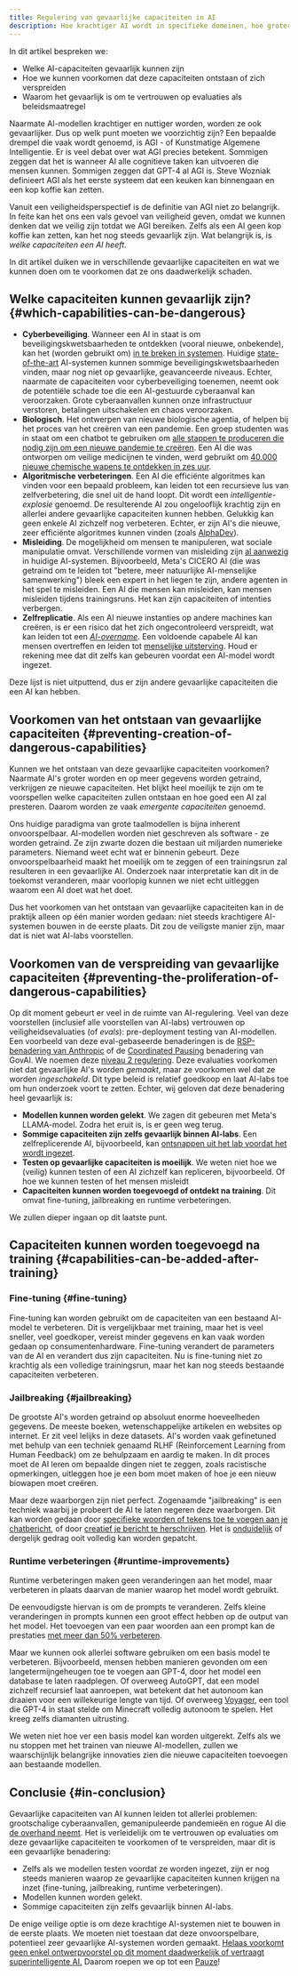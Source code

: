 ```yaml
---
title: Regulering van gevaarlijke capaciteiten in AI
description: Hoe krachtiger AI wordt in specifieke domeinen, hoe groter de risico's worden. Hoe voorkomen we dat deze gevaarlijke capaciteiten ontstaan of zich verspreiden?
---
```


In dit artikel bespreken we:

- Welke AI-capaciteiten gevaarlijk kunnen zijn
- Hoe we kunnen voorkomen dat deze capaciteiten ontstaan of zich verspreiden
- Waarom het gevaarlijk is om te vertrouwen op evaluaties als beleidsmaatregel

Naarmate AI-modellen krachtiger en nuttiger worden, worden ze ook gevaarlijker.
Dus op welk punt moeten we voorzichtig zijn?
Een bepaalde drempel die vaak wordt genoemd, is AGI - of Kunstmatige Algemene Intelligentie.
Er is veel debat over wat AGI precies betekent.
Sommigen zeggen dat het is wanneer AI alle cognitieve taken kan uitvoeren die mensen kunnen.
Sommigen zeggen dat GPT-4 al AGI is.
Steve Wozniak definieert AGI als het eerste systeem dat een keuken kan binnengaan en een kop koffie kan zetten.

Vanuit een veiligheidsperspectief is de definitie van AGI niet zo belangrijk.
In feite kan het ons een vals gevoel van veiligheid geven, omdat we kunnen denken dat we veilig zijn totdat we AGI bereiken.
Zelfs als een AI geen kop koffie kan zetten, kan het nog steeds gevaarlijk zijn.
Wat belangrijk is, is _welke capaciteiten een AI heeft_.

In dit artikel duiken we in verschillende gevaarlijke capaciteiten en wat we kunnen doen om te voorkomen dat ze ons daadwerkelijk schaden.

## Welke capaciteiten kunnen gevaarlijk zijn? {#which-capabilities-can-be-dangerous}

- **Cyberbeveiliging**. Wanneer een AI in staat is om beveiligingskwetsbaarheden te ontdekken (vooral nieuwe, onbekende), kan het (worden gebruikt om) [in te breken in systemen](/cybersecurity-risks). Huidige [state-of-the-art](/sota) AI-systemen kunnen sommige beveiligingskwetsbaarheden vinden, maar nog niet op gevaarlijke, geavanceerde niveaus. Echter, naarmate de capaciteiten voor cyberbeveiliging toenemen, neemt ook de potentiële schade toe die een AI-gestuurde cyberaanval kan veroorzaken. Grote cyberaanvallen kunnen onze infrastructuur verstoren, betalingen uitschakelen en chaos veroorzaken.
- **Biologisch**. Het ontwerpen van nieuwe biologische agentia, of helpen bij het proces van het creëren van een pandemie. Een groep studenten was in staat om een chatbot te gebruiken om [alle stappen te produceren die nodig zijn om een nieuwe pandemie te creëren](https://arxiv.org/abs/2306.03809). Een AI die was ontworpen om veilige medicijnen te vinden, werd gebruikt om [40.000 nieuwe chemische wapens te ontdekken in zes uur](https://www.theverge.com/2022/3/17/22983197/ai-new-possible-chemical-weapons-generative-models-vx).
- **Algoritmische verbeteringen**. Een AI die efficiënte algoritmes kan vinden voor een bepaald probleem, kan leiden tot een recursieve lus van zelfverbetering, die snel uit de hand loopt. Dit wordt een _intelligentie-explosie_ genoemd. De resulterende AI zou ongelooflijk krachtig zijn en allerlei andere gevaarlijke capaciteiten kunnen hebben. Gelukkig kan geen enkele AI zichzelf nog verbeteren. Echter, er zijn AI's die nieuwe, zeer efficiënte algoritmes kunnen vinden (zoals [AlphaDev](https://www.deepmind.com/blog/alphadev-discovers-faster-sorting-algorithms)).
- **Misleiding**. De mogelijkheid om mensen te manipuleren, wat sociale manipulatie omvat. Verschillende vormen van misleiding zijn [al aanwezig](https://lethalintelligence.ai/post/ai-hired-human-to-solve-captcha/) in huidige AI-systemen. Bijvoorbeeld, Meta's CICERO AI (die was getraind om te leiden tot "betere, meer natuurlijke AI-menselijke samenwerking") bleek een expert in het liegen te zijn, andere agenten in het spel te misleiden. Een AI die mensen kan misleiden, kan mensen misleiden tijdens trainingsruns. Het kan zijn capaciteiten of intenties verbergen.
- **Zelfreplicatie**. Als een AI nieuwe instanties op andere machines kan creëren, is er een risico dat het zich ongecontroleerd verspreidt, wat kan leiden tot een [_AI-overname_](/ai-takeover). Een voldoende capabele AI kan mensen overtreffen en leiden tot [menselijke uitsterving](/xrisk). Houd er rekening mee dat dit zelfs kan gebeuren voordat een AI-model wordt ingezet.

Deze lijst is niet uitputtend, dus er zijn andere gevaarlijke capaciteiten die een AI kan hebben.

## Voorkomen van het ontstaan van gevaarlijke capaciteiten {#preventing-creation-of-dangerous-capabilities}

Kunnen we het ontstaan van deze gevaarlijke capaciteiten voorkomen?
Naarmate AI's groter worden en op meer gegevens worden getraind, verkrijgen ze nieuwe capaciteiten.
Het blijkt heel moeilijk te zijn om te voorspellen welke capaciteiten zullen ontstaan en hoe goed een AI zal presteren.
Daarom worden ze vaak _emergente capaciteiten_ genoemd.

Ons huidige paradigma van grote taalmodellen is bijna inherent onvoorspelbaar.
AI-modellen worden niet geschreven als software - ze worden getraind.
Ze zijn zwarte dozen die bestaan uit miljarden numerieke parameters.
Niemand weet echt wat er binnenin gebeurt.
Deze onvoorspelbaarheid maakt het moeilijk om te zeggen of een trainingsrun zal resulteren in een gevaarlijke AI.
Onderzoek naar interpretatie kan dit in de toekomst veranderen, maar voorlopig kunnen we niet echt uitleggen waarom een AI doet wat het doet.

Dus het voorkomen van het ontstaan van gevaarlijke capaciteiten kan in de praktijk alleen op één manier worden gedaan:
niet steeds krachtigere AI-systemen bouwen in de eerste plaats.
Dit zou de veiligste manier zijn, maar dat is niet wat AI-labs voorstellen.

## Voorkomen van de verspreiding van gevaarlijke capaciteiten {#preventing-the-proliferation-of-dangerous-capabilities}

Op dit moment gebeurt er veel in de ruimte van AI-regulering.
Veel van deze voorstellen (inclusief alle voorstellen van AI-labs) vertrouwen op veiligheidsevaluaties (of _evals_): pre-deployment testing van AI-modellen.
Een voorbeeld van deze eval-gebaseerde benaderingen is de [RSP-benadering van Anthropic](https://evals.alignment.org/blog/2023-09-26-rsp/#:~:text=An%20RSP%20specifies%20what%20level,capabilities%20until%20protective%20measures%20improve.) of de [Coordinated Pausing](https://www.governance.ai/research-paper/coordinated-pausing-evaluation-based-scheme) benadering van GovAI.
We noemen deze [niveau 2 regulering](/4-levels-of-ai-regulation).
Deze evaluaties voorkomen niet dat gevaarlijke AI's worden _gemaakt_, maar ze voorkomen wel dat ze worden _ingeschakeld_.
Dit type beleid is relatief goedkoop en laat AI-labs toe om hun onderzoek voort te zetten.
Echter, wij geloven dat deze benadering heel gevaarlijk is:

- **Modellen kunnen worden gelekt**.
  We zagen dit gebeuren met Meta's LLAMA-model. Zodra het eruit is, is er geen weg terug.
- **Sommige capaciteiten zijn zelfs gevaarlijk binnen AI-labs**.
  Een zelfreplicerende AI, bijvoorbeeld, kan [ontsnappen uit het lab voordat het wordt ingezet](https://lethalintelligence.ai/post/ai-escaped-its-container/).
- **Testen op gevaarlijke capaciteiten is moeilijk**.
  We weten niet hoe we (veilig) kunnen testen of een AI zichzelf kan repliceren, bijvoorbeeld. Of hoe we kunnen testen of het mensen misleidt
- **Capaciteiten kunnen worden toegevoegd of ontdekt na training**.
  Dit omvat fine-tuning, jailbreaking en runtime verbeteringen.

We zullen dieper ingaan op dit laatste punt.

## Capaciteiten kunnen worden toegevoegd na training {#capabilities-can-be-added-after-training}

### Fine-tuning {#fine-tuning}

Fine-tuning kan worden gebruikt om de capaciteiten van een bestaand AI-model te verbeteren.
Dit is vergelijkbaar met training, maar het is veel sneller, veel goedkoper, vereist minder gegevens en kan vaak worden gedaan op consumentenhardware.
Fine-tuning verandert de parameters van de AI en verandert dus zijn capaciteiten.
Nu is fine-tuning niet zo krachtig als een volledige trainingsrun, maar het kan nog steeds bestaande capaciteiten verbeteren.

### Jailbreaking {#jailbreaking}

De grootste AI's worden getraind op absoluut enorme hoeveelheden gegevens.
De meeste boeken, wetenschappelijke artikelen en websites op internet.
Er zit veel lelijks in deze datasets.
AI's worden vaak gefinetuned met behulp van een techniek genaamd RLHF (Reinforcement Learning from Human Feedback) om ze behulpzaam en aardig te maken.
In dit proces moet de AI leren om bepaalde dingen niet te zeggen, zoals racistische opmerkingen, uitleggen hoe je een bom moet maken of hoe je een nieuw biowapen moet creëren.

Maar deze waarborgen zijn niet perfect.
Zogenaamde "jailbreaking" is een techniek waarbij je probeert de AI te laten negeren deze waarborgen.
Dit kan worden gedaan door [specifieke woorden of tekens toe te voegen aan je chatbericht](https://twitter.com/AIPanicLive/status/1678942758872989696), of door [creatief je bericht te herschrijven](https://twitter.com/_annieversary/status/1647865782741749760).
Het is [onduidelijk](https://llm-attacks.org/) of dergelijk gedrag ooit volledig kan worden gepatcht.

### Runtime verbeteringen {#runtime-improvements}

Runtime verbeteringen maken geen veranderingen aan het model, maar verbeteren in plaats daarvan de manier waarop het model wordt gebruikt.

De eenvoudigste hiervan is om de prompts te veranderen.
Zelfs kleine veranderingen in prompts kunnen een groot effect hebben op de output van het model.
Het toevoegen van een paar woorden aan een prompt kan de prestaties [met meer dan 50% verbeteren](https://arxiv.org/pdf/2309.03409.pdf).

Maar we kunnen ook allerlei software gebruiken om een basis model te verbeteren.
Bijvoorbeeld, mensen hebben manieren gevonden om een langetermijngeheugen toe te voegen aan GPT-4, door het model een database te laten raadplegen.
Of overweeg AutoGPT, dat een model zichzelf recursief laat aanroepen, wat betekent dat het autonoom kan draaien voor een willekeurige lengte van tijd.
Of overweeg [Voyager](https://arxiv.org/abs/2305.16291), een tool die GPT-4 in staat stelde om Minecraft volledig autonoom te spelen. Het kreeg zelfs diamanten uitrusting.

We weten niet hoe ver een basis model kan worden uitgerekt.
Zelfs als we nu stoppen met het trainen van nieuwe AI-modellen, zullen we waarschijnlijk belangrijke innovaties zien die nieuwe capaciteiten toevoegen aan bestaande modellen.

## Conclusie {#in-conclusion}

Gevaarlijke capaciteiten van AI kunnen leiden tot allerlei problemen: grootschalige cyberaanvallen, gemanipuleerde pandemieën en rogue AI die [de overhand neemt](/ai-takeover).
Het is verleidelijk om te vertrouwen op evaluaties om deze gevaarlijke capaciteiten te voorkomen of te verspreiden, maar dit is een gevaarlijke benadering:

- Zelfs als we modellen testen voordat ze worden ingezet, zijn er nog steeds manieren waarop ze gevaarlijke capaciteiten kunnen krijgen na inzet (fine-tuning, jailbreaking, runtime verbeteringen).
- Modellen kunnen worden gelekt.
- Sommige capaciteiten zijn zelfs gevaarlijk binnen AI-labs.

De enige veilige optie is om deze krachtige AI-systemen niet te bouwen in de eerste plaats.
We moeten niet toestaan dat deze onvoorspelbare, potentieel zeer gevaarlijke AI-systemen worden gemaakt.
[Helaas voorkomt geen enkel ontwerpvoorstel op dit moment daadwerkelijk of vertraagt superintelligente AI.](https://twitter.com/PauseAI/status/1704998018322141496)
Daarom roepen we op tot een [Pauze](/proposal)!
